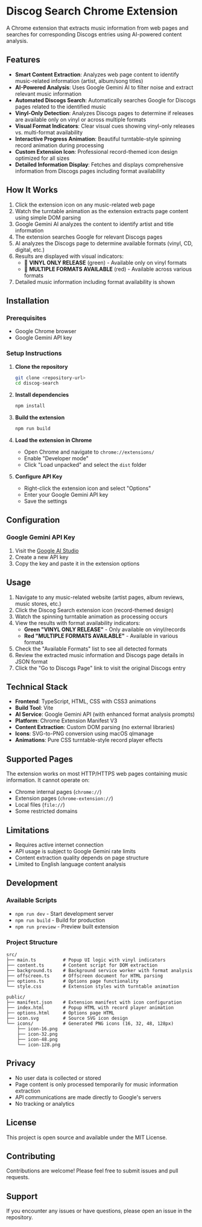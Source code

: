 # Discog Search Chrome Extension

A Chrome extension that extracts music information from web pages and searches for corresponding Discogs entries using AI-powered content analysis.

## Features

- **Smart Content Extraction**: Analyzes web page content to identify music-related information (artist, album/song titles)
- **AI-Powered Analysis**: Uses Google Gemini AI to filter noise and extract relevant music information
- **Automated Discogs Search**: Automatically searches Google for Discogs pages related to the identified music
- **Vinyl-Only Detection**: Analyzes Discogs pages to determine if releases are available only on vinyl or across multiple formats
- **Visual Format Indicators**: Clear visual cues showing vinyl-only releases vs. multi-format availability
- **Interactive Progress Animation**: Beautiful turntable-style spinning record animation during processing
- **Custom Extension Icon**: Professional record-themed icon design optimized for all sizes
- **Detailed Information Display**: Fetches and displays comprehensive information from Discogs pages including format availability

## How It Works

1. Click the extension icon on any music-related web page
2. Watch the turntable animation as the extension extracts page content using simple DOM parsing
3. Google Gemini AI analyzes the content to identify artist and title information
4. The extension searches Google for relevant Discogs pages
5. AI analyzes the Discogs page to determine available formats (vinyl, CD, digital, etc.)
6. Results are displayed with visual indicators:
   - 🎵 **VINYL ONLY RELEASE** (green) - Available only on vinyl formats
   - 📀 **MULTIPLE FORMATS AVAILABLE** (red) - Available across various formats
7. Detailed music information including format availability is shown

## Installation

### Prerequisites

- Google Chrome browser
- Google Gemini API key

### Setup Instructions

1. **Clone the repository**
   ```bash
   git clone <repository-url>
   cd discog-search
   ```

2. **Install dependencies**
   ```bash
   npm install
   ```

3. **Build the extension**
   ```bash
   npm run build
   ```

4. **Load the extension in Chrome**
   - Open Chrome and navigate to `chrome://extensions/`
   - Enable "Developer mode"
   - Click "Load unpacked" and select the `dist` folder

5. **Configure API Key**
   - Right-click the extension icon and select "Options"
   - Enter your Google Gemini API key
   - Save the settings

## Configuration

### Google Gemini API Key

1. Visit the [Google AI Studio](https://makersuite.google.com/app/apikey)
2. Create a new API key
3. Copy the key and paste it in the extension options

## Usage

1. Navigate to any music-related website (artist pages, album reviews, music stores, etc.)
2. Click the Discog Search extension icon (record-themed design)
3. Watch the spinning turntable animation as processing occurs
4. View the results with format availability indicators:
   - **Green "VINYL ONLY RELEASE"** - Only available on vinyl/records
   - **Red "MULTIPLE FORMATS AVAILABLE"** - Available in various formats
5. Check the "Available Formats" list to see all detected formats
6. Review the extracted music information and Discogs page details in JSON format
7. Click the "Go to Discogs Page" link to visit the original Discogs entry

## Technical Stack

- **Frontend**: TypeScript, HTML, CSS with CSS3 animations
- **Build Tool**: Vite
- **AI Service**: Google Gemini API (with enhanced format analysis prompts)
- **Platform**: Chrome Extension Manifest V3
- **Content Extraction**: Custom DOM parsing (no external libraries)
- **Icons**: SVG-to-PNG conversion using macOS qlmanage
- **Animations**: Pure CSS turntable-style record player effects

## Supported Pages

The extension works on most HTTP/HTTPS web pages containing music information. It cannot operate on:

- Chrome internal pages (`chrome://`)
- Extension pages (`chrome-extension://`)
- Local files (`file://`)
- Some restricted domains

## Limitations

- Requires active internet connection
- API usage is subject to Google Gemini rate limits
- Content extraction quality depends on page structure
- Limited to English language content analysis

## Development

### Available Scripts

- `npm run dev` - Start development server
- `npm run build` - Build for production
- `npm run preview` - Preview built extension

### Project Structure

```
src/
├── main.ts          # Popup UI logic with vinyl indicators
├── content.ts       # Content script for DOM extraction
├── background.ts    # Background service worker with format analysis
├── offscreen.ts     # Offscreen document for HTML parsing
├── options.ts       # Options page functionality
└── style.css        # Extension styles with turntable animation

public/
├── manifest.json    # Extension manifest with icon configuration
├── index.html       # Popup HTML with record player animation
├── options.html     # Options page HTML
├── icon.svg         # Source SVG icon design
└── icons/           # Generated PNG icons (16, 32, 48, 128px)
    ├── icon-16.png
    ├── icon-32.png
    ├── icon-48.png
    └── icon-128.png
```

## Privacy

- No user data is collected or stored
- Page content is only processed temporarily for music information extraction
- API communications are made directly to Google's servers
- No tracking or analytics

## License

This project is open source and available under the MIT License.

## Contributing

Contributions are welcome! Please feel free to submit issues and pull requests.

## Support

If you encounter any issues or have questions, please open an issue in the repository.